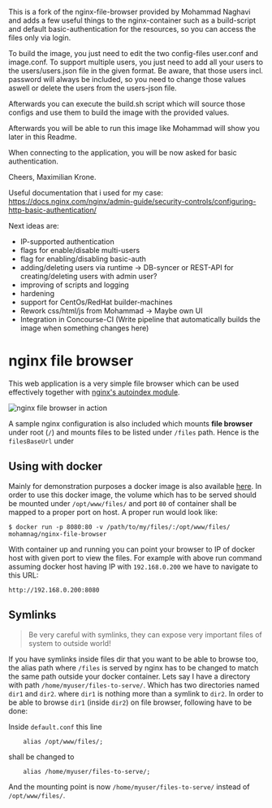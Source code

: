 

This is a fork of the nginx-file-browser provided by Mohammad Naghavi and adds a few useful things to the nginx-container such as a build-script and default basic-authentication for the resources, so you can access the files only via login.

To build the image, you just need to edit the two config-files user.conf and image.conf. To support multiple users, you just need to add all your users to the users/users.json file in the given format. Be aware, that those users incl. password will always be included, so you need to change those values aswell or delete the users from the users-json file.

Afterwards you can execute the build.sh script which will source those configs and use them to build the image with the provided values.

Afterwards you will be able to run this image like Mohammad will show you later in this Readme.

When connecting to the application, you will be now asked for basic authentication.

Cheers, Maximilian Krone.

Useful documentation that i used for my case: https://docs.nginx.com/nginx/admin-guide/security-controls/configuring-http-basic-authentication/

Next ideas are: 
- IP-supported authentication
- flags for enable/disable multi-users
- flag for enabling/disabling basic-auth
- adding/deleting users via runtime -> DB-syncer or REST-API for creating/deleting users with admin user?
- improving of scripts and logging
- hardening
- support for CentOs/RedHat builder-machines
- Rework css/html/js from Mohammad -> Maybe own UI
- Integration in Concourse-CI (Write pipeline that automatically builds the image when something changes here)

# nginx file browser

This web application is a very simple file browser which can be used
effectively together with [nginx's autoindex module](http://nginx.org/en/docs/http/ngx_http_autoindex_module.html).

![nginx file browser in action](assets/Screen-Shot-1.jpg)

A sample nginx configuration is also included which mounts **file browser** under root (`/`) and mounts files to be listed under `/files` path. Hence is the `filesBaseUrl` under

## Using with docker

Mainly for demonstration purposes a docker image is also available [here](https://hub.docker.com/r/mohamnag/nginx-file-browser/).
In order to use this docker image, the volume which has to be served should
be mounted under `/opt/www/files/` and port `80` of container shall be mapped
to a proper port on host. A proper run would look like:

```
$ docker run -p 8080:80 -v /path/to/my/files/:/opt/www/files/ mohamnag/nginx-file-browser
```

With container up and running you can point your browser to IP of docker host with given port to view the files. For example with above run command assuming docker host having IP with `192.168.0.200` we have to navigate to this URL:

`http://192.168.0.200:8080`


## Symlinks

> Be very careful with symlinks, they can expose very important files of system to outside world!

If you have symlinks inside files dir that you want to be able to browse too, the alias path where `/files` is served by nginx has to be changed to match the same path outside your docker container. Lets say I have a directory with path `/home/myuser/files-to-serve/`. Which has two directories named `dir1` and `dir2`. where `dir1` is nothing more than a symlink to `dir2`. In order to be able to browse `dir1` (inside `dir2`) on file browser, following have to be done:

Inside `default.conf` this line
```
    alias /opt/www/files/;
```

shall be changed to
```
    alias /home/myuser/files-to-serve/;
```

And the mounting point is now `/home/myuser/files-to-serve/` instead of `/opt/www/files/`.

